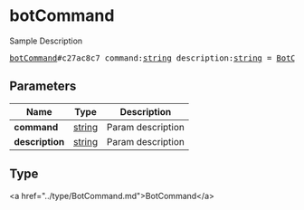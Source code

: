 # botCommand

Sample Description

<pre>
<a href="../constructor/botCommand.md">botCommand</a>#c27ac8c7 command:<a href="../type/string.md">string</a> description:<a href="../type/string.md">string</a> = <a href="../type/BotCommand.md">BotCommand</a>;
</pre>

## Parameters

| Name | Type | Description |
|------|:----:|-------------|
| **command** | <a href="../type/string.md">string</a> | Param description |
| **description** | <a href="../type/string.md">string</a> | Param description |

## Type

&lt;a href=&#34;../type/BotCommand.md&#34;&gt;BotCommand&lt;/a&gt;
